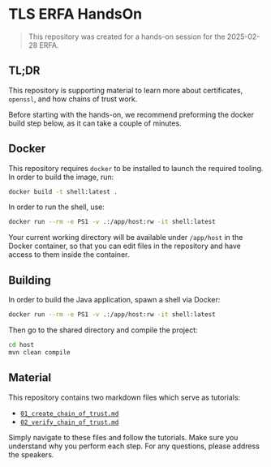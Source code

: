# TLS ERFA HandsOn

> This repository was created for a hands-on session for the 2025-02-28 ERFA.

## TL;DR

This repository is supporting material to learn more about certificates, `openssl`, and how chains
of trust work.

Before starting with the hands-on, we recommend preforming the docker build step below, as it can
take a couple of minutes.

## Docker

This repository requires `docker` to be installed to launch the required tooling. In order to build
the image, run:

```sh
docker build -t shell:latest .
```

In order to run the shell, use:

```sh
docker run --rm -e PS1 -v .:/app/host:rw -it shell:latest
```

Your current working directory will be available under `/app/host` in the Docker container, so that
you can edit files in the repository and have access to them inside the container.

## Building

In order to build the Java application, spawn a shell via Docker:

```sh
docker run --rm -e PS1 -v .:/app/host:rw -it shell:latest
```

Then go to the shared directory and compile the project:

```sh
cd host
mvn clean compile
```

## Material

This repository contains two markdown files which serve as tutorials:

- [`01_create_chain_of_trust.md`](./01_create_chain_of_trust.md)
- [`02_verify_chain_of_trust.md`](./02_verify_chain_of_trust.md)

Simply navigate to these files and follow the tutorials. Make sure you understand why you perform
each step. For any questions, please address the speakers.
